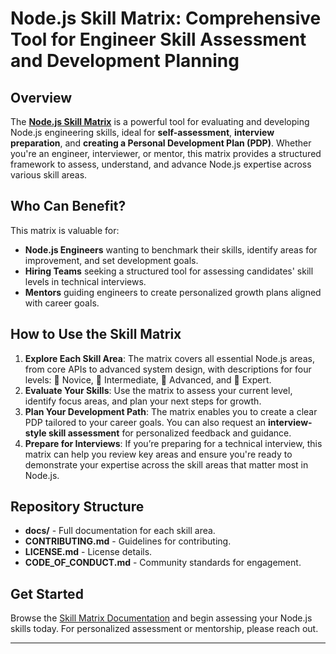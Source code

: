 # Node.js Skill Matrix: Comprehensive Tool for Engineer Skill Assessment and Development Planning

## Overview

The [**Node.js Skill Matrix**](./MATRIX.md) is a powerful tool for evaluating and developing Node.js engineering skills, ideal for **self-assessment**, **interview preparation**, and **creating a Personal Development Plan (PDP)**. Whether you're an engineer, interviewer, or mentor, this matrix provides a structured framework to assess, understand, and advance Node.js expertise across various skill areas.

## Who Can Benefit?

This matrix is valuable for:
- **Node.js Engineers** wanting to benchmark their skills, identify areas for improvement, and set development goals.
- **Hiring Teams** seeking a structured tool for assessing candidates' skill levels in technical interviews.
- **Mentors** guiding engineers to create personalized growth plans aligned with career goals.

## How to Use the Skill Matrix

1. **Explore Each Skill Area**: The matrix covers all essential Node.js areas, from core APIs to advanced system design, with descriptions for four levels: 🌱 Novice, 🌿 Intermediate, 🌳 Advanced, and 🚀 Expert.
2. **Evaluate Your Skills**: Use the matrix to assess your current level, identify focus areas, and plan your next steps for growth.
3. **Plan Your Development Path**: The matrix enables you to create a clear PDP tailored to your career goals. You can also request an **interview-style skill assessment** for personalized feedback and guidance.
4. **Prepare for Interviews**: If you’re preparing for a technical interview, this matrix can help you review key areas and ensure you're ready to demonstrate your expertise across the skill areas that matter most in Node.js.

## Repository Structure

- **docs/** - Full documentation for each skill area.
- **CONTRIBUTING.md** - Guidelines for contributing.
- **LICENSE.md** - License details.
- **CODE_OF_CONDUCT.md** - Community standards for engagement.

## Get Started

Browse the [Skill Matrix Documentation](./docs/) and begin assessing your Node.js skills today. For personalized assessment or mentorship, please reach out.

---

